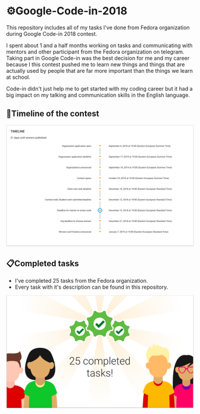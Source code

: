 # :gear:Google-Code-in-2018

This repository includes all of my tasks I've done from Fedora organization during Google Code-in 2018 contest.

I spent about 1 and a half months working on tasks and communicating with mentors and other participant from the Fedora organization on telegram. Taking part in Google Code-in was the best decision for me and my career because I this contest pushed me to learn new things and things that are actually used by people that are far more important than the things we learn at school.

Code-in didn't just help me to get started with my coding career but it had a big impact on my talking and communication skills in the English language.

## :calendar:Timeline of the contest

![Image of timeline](https://github.com/alexmarginean16/Google-Code-in-2018/blob/master/timeline.png)

## :clipboard:Completed tasks

- I've completed 25 tasks from the Fedora organization.
- Every task with it's description can be found in this repository.

![Image of completed tasks](https://github.com/alexmarginean16/Google-Code-in-2018/blob/master/completed-tasks.png)
